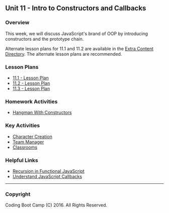 ## Unit 11 - Intro to Constructors and Callbacks

### Overview

This week, we will discuss JavaScript's brand of OOP by introducing constructors and the prototype chain.

Alternate lesson plans for 11.1 and 11.2 are available in the [Extra Content Directory](../EXTRA_CONTENT/OOP). The alternate lesson plans are recommended.  

### Lesson Plans

* [11.1 - Lesson Plan](1-Class-Content/11.1/11.1-LessonPlan.md)
* [11.2 - Lesson Plan](1-Class-Content/11.2/11.2-LessonPlan.md)
* [11.3 - Lesson Plan](1-Class-Content/11.3/11.3-LessonPlan.md) 

### Homework Activities

* [Hangman With Constructors](2-Homework/HomeworkInstructions.md)

### Key Activities

* [Character Creation](1-Class-Content/11.1/Activities/3-CharacterCreate)
* [Team Manager](1-Class-Content/11.2/Activities/4-TeamManager)
* [Classrooms](1-Class-Content/11.2/Activities/6-Classrooms)

### Helpful Links

* [Recursion in Functional JavaScript](https://www.sitepoint.com/recursion-functional-javascript/)
* [Understand JavaScript Callbacks](http://javascriptissexy.com/understand-javascript-callback-functions-and-use-them/)

- - -

### Copyright

Coding Boot Camp (C) 2016. All Rights Reserved.
